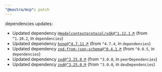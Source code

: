 ```yaml
---
"@mastra/mcp": patch
---
```

dependencies updates:
  - Updated dependency [`@modelcontextprotocol/sdk@^1.12.1` ↗︎](https://www.npmjs.com/package/@modelcontextprotocol/sdk/v/1.12.1) (from `^1.10.2`, in `dependencies`)
  - Updated dependency [`hono@^4.7.11` ↗︎](https://www.npmjs.com/package/hono/v/4.7.11) (from `^4.7.4`, in `dependencies`)
  - Updated dependency [`zod-from-json-schema@^0.4.1` ↗︎](https://www.npmjs.com/package/zod-from-json-schema/v/0.4.1) (from `^0.0.5`, in `dependencies`)
  - Updated dependency [`zod@^3.25.0` ↗︎](https://www.npmjs.com/package/zod/v/3.25.0) (from `^3.0.0`, in `peerDependencies`)
  - Updated dependency [`zod@^3.25.0` ↗︎](https://www.npmjs.com/package/zod/v/3.25.0) (from `^3.0.0`, in `devDependencies`)
